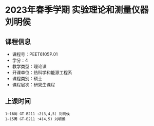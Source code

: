 # 2023年春季学期 实验理论和测量仪器 刘明侯






## 课程信息

- 课程号：PEET6105P.01
- 学分：4
- 教学类型：理论课
- 开课单位：热科学和能源工程系
- 课程类别：硕士
- 课程层次：研究生课程

## 上课时间

```
1~16周 GT-B211 :2(3,4,5) 刘明侯
1~15周 GT-B211 :4(4,5) 刘明侯
```

